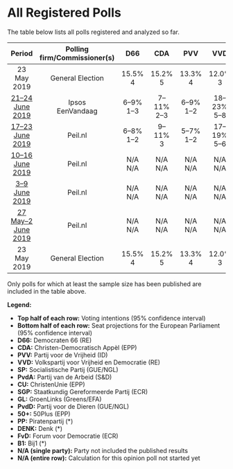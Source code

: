 # All Registered Polls

The table below lists all polls registered and analyzed so far.

| Period     | Polling firm/Commissioner(s) | D66 | CDA | PVV | VVD | SP | PvdA | CU | SGP | GL | PvdD | 50+ | PP | DENK | FvD | B1 |
|:----------:|:----------------------------:|:--:|:--:|:--:|:--:|:--:|:--:|:--:|:--:|:--:|:--:|:--:|:--:|:--:|:--:|:--:|
| 23 May 2019 | General Election | 15.5% <br> 4 | 15.2% <br> 5 | 13.3% <br> 4 | 12.0% <br> 3 | 9.6% <br> 2 | 9.4% <br> 3 | 7.7% <br> 1 | 7.7% <br> 1 | 7.0% <br> 2 | 4.2% <br> 1 | 3.7% <br> 0 | 0.8% <br> 0 | 0.0% <br> 0 | 0.0% <br> 0 | 0.0% <br> 0 |
| [21–24 June 2019](2019-06-24-Ipsos.html) | Ipsos <br> EenVandaag | 6–9% <br> 1–3 | 7–11% <br> 2–3 | 6–9% <br> 1–2 | 18–23% <br> 5–8 | 4–7% <br> 1–2 | 7–11% <br> 2–3 | 3–5% <br> 0–1 | 1–3% <br> 0 | 9–13% <br> 3–4 | 3–5% <br> 0–1 | 3–5% <br> 0–1 | N/A <br> N/A | 1–3% <br> 0 | 11–15% <br> 3–5 | N/A <br> N/A |
| [17–23 June 2019](2019-06-23-Peilnl.html) | Peil.nl | 6–8% <br> 1–2 | 9–11% <br> 3 | 5–7% <br> 1–2 | 17–19% <br> 5–6 | 4–5% <br> 1 | 12–14% <br> 3–4 | 4–5% <br> 1 | 1–2% <br> 0 | 8–10% <br> 2–3 | 5–6% <br> 1–2 | 3–4% <br> 0–1 | N/A <br> N/A | 2–3% <br> 0 | 13–15% <br> 4–5 | N/A <br> N/A |
| [10–16 June 2019](2019-06-16-Peilnl.html) | Peil.nl | N/A <br> N/A | N/A <br> N/A | N/A <br> N/A | N/A <br> N/A | N/A <br> N/A | N/A <br> N/A | N/A <br> N/A | N/A <br> N/A | N/A <br> N/A | N/A <br> N/A | N/A <br> N/A | N/A <br> N/A | N/A <br> N/A | N/A <br> N/A | N/A <br> N/A |
| [3–9 June 2019](2019-06-09-Peilnl.html) | Peil.nl | N/A <br> N/A | N/A <br> N/A | N/A <br> N/A | N/A <br> N/A | N/A <br> N/A | N/A <br> N/A | N/A <br> N/A | N/A <br> N/A | N/A <br> N/A | N/A <br> N/A | N/A <br> N/A | N/A <br> N/A | N/A <br> N/A | N/A <br> N/A | N/A <br> N/A |
| [27 May–2 June 2019](2019-06-02-Peilnl.html) | Peil.nl | N/A <br> N/A | N/A <br> N/A | N/A <br> N/A | N/A <br> N/A | N/A <br> N/A | N/A <br> N/A | N/A <br> N/A | N/A <br> N/A | N/A <br> N/A | N/A <br> N/A | N/A <br> N/A | N/A <br> N/A | N/A <br> N/A | N/A <br> N/A | N/A <br> N/A |
| 23 May 2019 | General Election | 15.5% <br> 4 | 15.2% <br> 5 | 13.3% <br> 4 | 12.0% <br> 3 | 9.6% <br> 2 | 9.4% <br> 3 | 7.7% <br> 1 | 7.7% <br> 1 | 7.0% <br> 2 | 4.2% <br> 1 | 3.7% <br> 0 | 0.8% <br> 0 | 0.0% <br> 0 | 0.0% <br> 0 | 0.0% <br> 0 |

Only polls for which at least the sample size has been published are included in the table above.

**Legend:**
+ **Top half of each row:** Voting intentions (95% confidence interval)
+ **Bottom half of each row:** Seat projections for the European Parliament (95% confidence interval)
+ **D66:** Democraten 66 (RE)
+ **CDA:** Christen-Democratisch Appèl (EPP)
+ **PVV:** Partij voor de Vrijheid (ID)
+ **VVD:** Volkspartij voor Vrijheid en Democratie (RE)
+ **SP:** Socialistische Partij (GUE/NGL)
+ **PvdA:** Partij van de Arbeid (S&D)
+ **CU:** ChristenUnie (EPP)
+ **SGP:** Staatkundig Gereformeerde Partij (ECR)
+ **GL:** GroenLinks (Greens/EFA)
+ **PvdD:** Partij voor de Dieren (GUE/NGL)
+ **50+:** 50Plus (EPP)
+ **PP:** Piratenpartij (*)
+ **DENK:** Denk (*)
+ **FvD:** Forum voor Democratie (ECR)
+ **B1:** Bij1 (*)
+ **N/A (single party):** Party not included the published results
+ **N/A (entire row):** Calculation for this opinion poll not started yet

